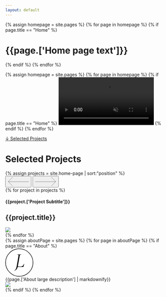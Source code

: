```yaml
---
layout: default
---
```


<div class="video-wrapper">
  <div class="intro-text">
  {% assign homepage = site.pages %}
  {% for page in homepage %}
    {% if page.title == "Home" %}
      <h1>{{page.['Home page text']}}</h1>
    {% endif %}
  {% endfor %}
  </div>

  {% assign homepage = site.pages %}
  {% for page in homepage %}
    {% if page.title == "Home" %}
    <video class="header-video" loop autoplay playsinline muted>
      <source src="{{page.['Home Video']}}" type="video/mp4">
      <source src="{{page.['Home Video']}}" type="video/ogg">
      <source src="{{page.['Home Video']}}" type="video/webm">
    </video>
    {% endif %}
  {% endfor %}
  <div class="selected-work-label">
    <span>
      <a href="#projects">↓ Selected Projects</a>
    </span>
  </div>
</div>
<div id="projects" class="jl-wrapper jl-carousel-wrapper">
  <div class="jl-projects">
    <div class="intro-text">
    <h1>Selected Projects</h1>
    <!--
    {% assign homepage = site.pages %}
    {% for page in homepage %}
      {% if page.title == "Home" %}
        <h1>{{page.['Home page text']}}</h1>
      {% endif %}
    {% endfor %}-->
    </div>
    {% assign projects = site.home-page | sort:"position" %}
    <div class="carousel-control-wrapper">
      <button class="prev"><svg width="66" height="30" viewBox="0 0 66 30" fill="none" xmlns="http://www.w3.org/2000/svg"><path stroke="#000" stroke-opacity=".5" d="M66 15.119H1M14.998 28.71 1.143 14.855 14.998 1"/></svg></button>
      <button class="next"><svg width="66" height="30" viewBox="0 0 66 30" fill="none" xmlns="http://www.w3.org/2000/svg"><path stroke="#000" stroke-opacity=".5" d="M0 15.12h65M51.002 28.71l13.855-13.855L51.002 1"/></svg></button>
    </div>
    <div class="siema">
      {% for project in projects %}
        <div class="project-card uk-animation-fade">
          <a href="{{project.url}}"></a>
          <div class="project-card-title-wrapper">
            <div class="project-subtitle">
              <h4>{{project.['Project Subtitle']}}</h4>
            </div>
            <div class="project-title">
              <h2>{{project.title}}</h2>
            </div>
          </div>
          <div class="project-card-image-wrapper">
            <img src="{{project.Image}}">
          </div>
        </div>
      {% endfor %}
    </div>
  </div>
</div>
<div class="jl-about-wrapper">
  <div class="jl-about">
    {% assign aboutPage = site.pages %}
      {% for page in aboutPage %}
        {% if page.title == "About" %}
          <div uk-scrollspy="cls:uk-animation-fade" class="flex box eighty">
              <div class="jld-logo-about">
                <svg width="88" height="88" viewBox="0 0 88 88" fill="none" xmlns="http://www.w3.org/2000/svg"><circle cx="44" cy="44" r="43.25" fill="#fff" stroke="#000" stroke-width="1.5"/><path d="M29.04 69.793c-.083 0-.181-.095-.283-.282-.102-.187-.115-.325-.031-.408 1.882-1.13 3.378-2.835 4.487-5.115 1.11-2.28 1.999-5.219 2.667-8.819l5.587-31.634c.113-.643.174-1.293.182-1.946 0-.96-.283-1.598-.849-1.915-.565-.316-1.643-.473-3.232-.47-.083 0-.125-.126-.125-.376 0-.251.042-.376.125-.376l2.573.061c1.59.085 2.846.127 3.766.126 1.13 0 2.49-.042 4.08-.126l2.448-.061c.125 0 .182.125.182.376 0 .25-.064.376-.182.376-1.338 0-2.343.126-3.012.378a2.765 2.765 0 0 0-1.506 1.286c-.337.606-.61 1.536-.818 2.793L39.83 53.474c-.627 3.307-1.36 5.964-2.196 7.97-.837 2.008-1.927 3.65-3.27 4.928-1.339 1.276-3.095 2.417-5.27 3.42h-.054Z" fill="#000"/><path d="M59.225 48.113a.61.61 0 0 0-.378-.095c-.167 0-.25.044-.25.126-1.006 2.721-2.272 4.793-3.798 6.215-1.526 1.422-3.44 2.133-5.743 2.133h-6.339a11.522 11.522 0 0 1-1.806-.118c-.557-.09-.846-.182-1.144-.353-1.032-.623-1.203-2.14-1.332-3.29-.172-1.526.067-2.238-.062-2.267-.377-.082-1.291 6.275-1.202 6.655a1.908 1.908 0 0 1 .041.567h19.126a.896.896 0 0 0 .66-.22c.188-.2.308-.455.345-.727.192-1.359 2.498-8.246 1.882-8.626Z" fill="#000"/></svg>
              </div>
            <span class="h1">
              {{page.['About large description'] | markdownify}}
            </span>
            <div class="image">
              <img src="{{page.['About Home Image']}}">
            </div>
          </div>
        {% endif %}
      {% endfor %}
  </div>
</div>

